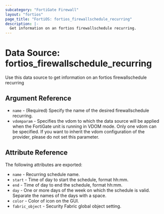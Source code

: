 ```yaml
---
subcategory: "FortiGate Firewall"
layout: "fortios"
page_title: "FortiOS: fortios_firewallschedule_recurring"
description: |-
  Get information on an fortios firewallschedule recurring.
---
```


# Data Source: fortios_firewallschedule_recurring
Use this data source to get information on an fortios firewallschedule recurring

## Argument Reference

* `name` - (Required) Specify the name of the desired firewallschedule recurring.
* `vdomparam` - Specifies the vdom to which the data source will be applied when the FortiGate unit is running in VDOM mode. Only one vdom can be specified. If you want to inherit the vdom configuration of the provider, please do not set this parameter.


## Attribute Reference

The following attributes are exported:

* `name` - Recurring schedule name.
* `start` - Time of day to start the schedule, format hh:mm.
* `end` - Time of day to end the schedule, format hh:mm.
* `day` - One or more days of the week on which the schedule is valid. Separate the names of the days with a space.
* `color` - Color of icon on the GUI.
* `fabric_object` - Security Fabric global object setting.

